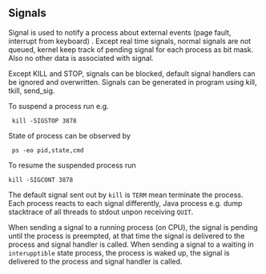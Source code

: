 ## Signals

Signal is used to notify a process about external events (page fault, interrupt from keyboard) . Except real time signals, normal signals are not queued, kernel keep track of pending  signal for each process as bit mask. Also no other data is associated with signal.

Except KILL and STOP, signals can be blocked, default signal handlers can be ignored and overwritten. Signals can be generated in program using kill, tkill, send_sig.

To suspend a process run e.g.

     kill -SIGSTOP 3878

State of process can be observed by

     ps -eo pid,state,cmd
     
To resume the suspended process run

    kill -SIGCONT 3878

The default signal sent out by `kill` is `TERM` mean terminate the process. Each process reacts to each signal differently, Java process e.g. dump stacktrace of all threads to stdout unpon receiving `QUIT`.  

When sending a signal to a running process (on CPU), the signal is pending until the process is preempted, at that time the signal is delivered to the process and signal handler is called.
When sending a signal to a waiting in `interupptible` state process, the process is waked up, the signal is delivered to the process and signal handler is called.
